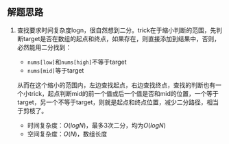 ## 解题思路

1. 查找要求时间复杂度logn，很自然想到二分。trick在于缩小判断的范围，先判断target是否在数组的起点和终点，如果存在，则直接添加到结果中，否则，必然能用二分找到：
    + `nums[low]`和`nums[high]`不等于target
    + `nums[mid]`等于target
    
    从而在这个缩小的范围内，左边查找起点，右边查找终点，查找的判断也有一个小trick，起点判断mid的前一个值或后一个值是否和mid的位置，一个等于target，另一个不等于target，则就是起点和终点位置，减少二分路径，相当于剪枝了。
   + 时间复杂度：$O(logN)$，最多3次二分，均为$O(logN)$
   + 空间复杂度：$O(N)$，数组长度